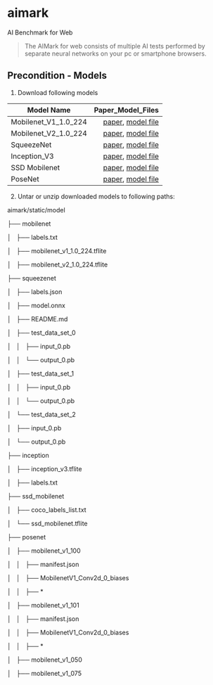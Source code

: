 # aimark

AI Benchmark for Web

> The AIMark for web consists of multiple AI tests performed by separate neural networks on your pc or smartphone browsers.

## Precondition - Models

1. Download following models

| Model Name | Paper_Model_Files |
|--------------------- | ---------:|
| Mobilenet_V1_1.0_224 | [paper](https://arxiv.org/abs/1704.04861), [model file](http://download.tensorflow.org/models/mobilenet_v1_2018_02_22/mobilenet_v1_1.0_224.tgz)| 
| Mobilenet_V2_1.0_224 | [paper](https://arxiv.org/abs/1801.04381), [model file](http://download.tensorflow.org/models/tflite_11_05_08/mobilenet_v2_1.0_224.tgz)| 
| SqueezeNet | [paper](https://arxiv.org/abs/1602.07360), [model file](https://s3.amazonaws.com/download.onnx/models/squeezenet.tar.gz)| 
| Inception_V3 | [paper](http://arxiv.org/abs/1512.00567), [model file](https://storage.googleapis.com/download.tensorflow.org/models/tflite/model_zoo/upload_20180427/inception_v3_2018_04_27.tgz)| 
| SSD Mobilenet | [paper](https://arxiv.org/abs/1801.04381), [model file](https://drive.google.com/file/d/1bKD4eK8Zh9x_R7wc9CxpLHk2hrYG5orU/view?usp=sharing)| 
|  PoseNet | [paper](https://arxiv.org/abs/1803.08225), [model file](https://github.com/tensorflow/tfjs-models/blob/master/posenet/src/checkpoints.ts)| 

2. Untar or unzip downloaded models to following paths:


aimark/static/model

├── mobilenet

│   ├── labels.txt

│   ├── mobilenet_v1_1.0_224.tflite

│   ├── mobilenet_v2_1.0_224.tflite

├── squeezenet

│   ├── labels.json

│   ├── model.onnx

│   ├── README.md

│   ├── test_data_set_0

│   │   ├── input_0.pb

│   │   └── output_0.pb

│   ├── test_data_set_1

│   │   ├── input_0.pb

│   │   └── output_0.pb

│   └── test_data_set_2

│       ├── input_0.pb

│       └── output_0.pb

├── inception

│   ├── inception_v3.tflite

│   ├── labels.txt

├── ssd_mobilenet

│   ├── coco_labels_list.txt

│   └── ssd_mobilenet.tflite

├── posenet

│   ├── mobilenet_v1_100

│   │   ├── manifest.json

│   │   ├── MobilenetV1_Conv2d_0_biases

│   │   ├── *

│   ├── mobilenet_v1_101

│   │   ├── manifest.json

│   │   ├── MobilenetV1_Conv2d_0_biases

│   │   ├── *

│   ├── mobilenet_v1_050

│   ├── mobilenet_v1_075

